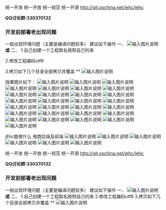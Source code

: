 
统一开发 统一开放 统一规范 统一开源
http://git.oschina.net/jehc/jehc

 **QQ讨论群:330370132** 

### 开发前部署老出现问题 
一般出现环境问题（主要是编译问题较多）
建议如下操作
一、
![输入图片说明](https://git.oschina.net/uploads/images/2017/0903/121008_95886692_1341290.png "clean.png")
 **或** 
二、
1.自己创建一个工程取名按照自己的来

2.修改工程编码utf8

3.拷贝如下几个目录全部拷贝并覆盖
** 
![输入图片说明](https://git.oschina.net/uploads/images/2017/0819/113650_c37e551c_1341290.png "[ON1R~`4U[R90ED5CB~B(]H.png")


效果图片如下：
![输入图片说明](https://git.oschina.net/uploads/images/2017/0905/154145_742fc9b6_1341290.png "首页.png")
![输入图片说明](https://git.oschina.net/uploads/images/2017/0905/154207_2ed19814_1341290.png "在线设计.png")
![输入图片说明](https://git.oschina.net/uploads/images/2017/0905/154219_4d666325_1341290.png "部门管理.png")
![输入图片说明](https://git.oschina.net/uploads/images/2017/0905/154231_dc0245c1_1341290.png "菜单管理即资源管理.png")
![输入图片说明](https://git.oschina.net/uploads/images/2017/0905/154240_24abedc5_1341290.png "代码生成器一对多.png")
![输入图片说明](https://git.oschina.net/uploads/images/2017/0905/154249_a81827a8_1341290.png "待办事项.png")
![输入图片说明](https://git.oschina.net/uploads/images/2017/0905/154257_618fafe3_1341290.png "单表生成.png")
![输入图片说明](https://git.oschina.net/uploads/images/2017/0905/154309_9b94b706_1341290.png "附件管理.png")
![输入图片说明](https://git.oschina.net/uploads/images/2017/0905/154318_e97721b9_1341290.png "岗位管理.png")
![输入图片说明](https://git.oschina.net/uploads/images/2017/0905/154328_09ecabe2_1341290.png "公司管理.png")
![输入图片说明](https://git.oschina.net/uploads/images/2017/0905/154336_61d0f0dc_1341290.png "功能权限.png")
![输入图片说明](https://git.oschina.net/uploads/images/2017/0905/154358_60a617c0_1341290.png "行政区域.png")
![输入图片说明](https://git.oschina.net/uploads/images/2017/0905/154410_8ecae4b9_1341290.png "缓存中心.png")
![输入图片说明](https://git.oschina.net/uploads/images/2017/0905/154438_77b214df_1341290.png "角色权限列表.png")
![输入图片说明](https://git.oschina.net/uploads/images/2017/0905/154419_89e34054_1341290.png "角色权限导入用户.png")
![输入图片说明](https://git.oschina.net/uploads/images/2017/0905/154428_a724f965_1341290.png "角色权限导入资源.png")
![输入图片说明](https://git.oschina.net/uploads/images/2017/0905/154458_1e9ac77d_1341290.png "流程部署.png")
![输入图片说明](https://git.oschina.net/uploads/images/2017/0905/154507_1cae8d96_1341290.png "平台路径.png")
![输入图片说明](https://git.oschina.net/uploads/images/2017/0905/154514_bf2adb63_1341290.png "全文检索Solr4.10配置.png")
![输入图片说明](https://git.oschina.net/uploads/images/2017/0905/154532_45fb80ef_1341290.png "全文检索结果集.png")
![输入图片说明](https://git.oschina.net/uploads/images/2017/0905/154540_e0c1c096_1341290.png "日志中心.png")
![输入图片说明](https://git.oschina.net/uploads/images/2017/0905/154549_48be37bf_1341290.png "数据库表结构.png")
![输入图片说明](https://git.oschina.net/uploads/images/2017/0905/154557_94a39caf_1341290.png "数据权限.png")
![输入图片说明](https://git.oschina.net/uploads/images/2017/0905/154605_52c1a051_1341290.png "数据字典.png")
![输入图片说明](https://git.oschina.net/uploads/images/2017/0905/154613_2afbc662_1341290.png "调度器设置.png")
![输入图片说明](https://git.oschina.net/uploads/images/2017/0905/154620_2aed4456_1341290.png "调度器执行.png")
![输入图片说明](https://git.oschina.net/uploads/images/2017/0905/154630_37119ad3_1341290.png "图表饼状图.png")
![输入图片说明](https://git.oschina.net/uploads/images/2017/0905/154638_73270f9b_1341290.png "图表散点图.png")



jEhc能做什么
电商后端及前端
![输入图片说明](https://git.oschina.net/uploads/images/2017/0902/091722_32890fdf_1341290.png "订单管理.png")
![输入图片说明](https://git.oschina.net/uploads/images/2017/0902/091732_7014bec7_1341290.png "购物车管理.png")
![输入图片说明](https://git.oschina.net/uploads/images/2017/0902/091749_e85d15ae_1341290.png "会员管理.png")
![输入图片说明](https://git.oschina.net/uploads/images/2017/0902/091800_9f3b7790_1341290.png "商户管理.png")
![输入图片说明](https://git.oschina.net/uploads/images/2017/0902/091809_17cdb963_1341290.png "商品信息.png")
![输入图片说明](https://git.oschina.net/uploads/images/2017/0902/091825_87b4d3b4_1341290.png "库存管理.png")

统一开发 统一开放 统一规范 统一开源
http://git.oschina.net/jehc/jehc

 **QQ讨论群:330370132** 

### 开发前部署老出现问题 
一般出现环境问题（主要是编译问题较多）
建议如下操作
一、
![输入图片说明](https://git.oschina.net/uploads/images/2017/0903/121008_95886692_1341290.png "clean.png")
 **或** 
二、
1.自己创建一个工程取名按照自己的来
2.修改工程编码utf8
3.拷贝如下几个目录全部拷贝并覆盖
** 
![输入图片说明](https://git.oschina.net/uploads/images/2017/0819/113650_c37e551c_1341290.png "[ON1R~`4U[R90ED5CB~B(]H.png")
